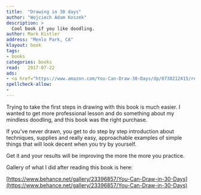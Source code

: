 ```yaml
---
title:  "Drawing in 30 days"
author: "Wojciech Adam Koszek"
description: >
  Cool book if you like doodling.
author:	Mark Kistler
address: "Menlo Park, CA"
klayout: book
tags:
- books
categories: books
read:	2017-07-22
ads:
- <a href="https://www.amazon.com/You-Can-Draw-30-Days/dp/0738212415/ref=as_li_ss_il?ie=UTF8&qid=1500875786&sr=8-1&keywords=drawing+in+30+days&linkCode=li2&tag=wkoszek08-20&linkId=fd0259428f6c8048ec76dd73d7e528b6" target="_blank"><img border="0" src="//ws-na.amazon-adsystem.com/widgets/q?_encoding=UTF8&ASIN=0738212415&Format=_SL160_&ID=AsinImage&MarketPlace=US&ServiceVersion=20070822&WS=1&tag=wkoszek08-20" ></a><img src="https://ir-na.amazon-adsystem.com/e/ir?t=wkoszek08-20&l=li2&o=1&a=0738212415" width="1" height="1" border="0" alt="" style="border:none !important; margin:0px !important;" />
spellcheck-allow:
- 
---
```


Trying to take the first steps in drawing with this book is much easier.
I wanted to get more professional lesson and do something about my mindless
doodling, and this book was the right purchase.

If you've never drawn, you get to do step by step introduction about
techniques, supplies and really easy, approachable examples of simple things
that will look decent when you try by yourself.

Get it and your results will be improving the more the more you practice.

Gallery of what I did after reading this book is here:

[https://www.behance.net/gallery/23396857/You-Can-Draw-in-30-Days](https://www.behance.net/gallery/23396857/You-Can-Draw-in-30-Days)
